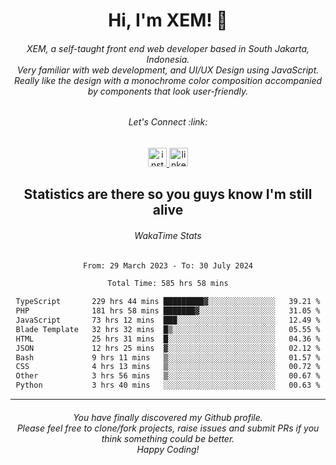 <h1 align="center">Hi, I'm XEM! <span class="wave">👋</span></h1>

<h6 align="center">XEM, a self-taught front end web developer based in South Jakarta, Indonesia.<br>Very familiar with web development, and UI/UX Design using JavaScript.<br>Really like the design with a monochrome color composition accompanied by components that look user-friendly.</h6>

<div align="center">
  <h6>
    <i>Let's Connect :link:</i>
  </h6>
  <a href="https://instagram.com/ensayiti" target="_blank">
    <img src="https://img.shields.io/static/v1?message=Instagram&logo=instagram&label=&color=E4405F&logoColor=white&labelColor=&style=for-the-badge" height="30" alt="instagram logo"  />
  </a>
  <a href="https://www.linkedin.com/in/samuel-andika-94616625b/" target="_blank">
    <img src="https://img.shields.io/static/v1?message=LinkedIn&logo=linkedin&label=&color=0077B5&logoColor=white&labelColor=&style=for-the-badge" height="30" alt="linkedin logo"  />
  </a>
</div>

<h2 align="center">Statistics are there so you guys know I'm still alive</h1>

<div align="center">
  
  <h6>WakaTime Stats</h6>
  <!--START_SECTION:waka-->

```txt
From: 29 March 2023 - To: 30 July 2024

Total Time: 585 hrs 58 mins

TypeScript       229 hrs 44 mins █████████▓░░░░░░░░░░░░░░░   39.21 %
PHP              181 hrs 58 mins ███████▓░░░░░░░░░░░░░░░░░   31.05 %
JavaScript       73 hrs 12 mins  ███░░░░░░░░░░░░░░░░░░░░░░   12.49 %
Blade Template   32 hrs 32 mins  █▒░░░░░░░░░░░░░░░░░░░░░░░   05.55 %
HTML             25 hrs 31 mins  █░░░░░░░░░░░░░░░░░░░░░░░░   04.36 %
JSON             12 hrs 25 mins  ▓░░░░░░░░░░░░░░░░░░░░░░░░   02.12 %
Bash             9 hrs 11 mins   ▒░░░░░░░░░░░░░░░░░░░░░░░░   01.57 %
CSS              4 hrs 13 mins   ▒░░░░░░░░░░░░░░░░░░░░░░░░   00.72 %
Other            3 hrs 56 mins   ▒░░░░░░░░░░░░░░░░░░░░░░░░   00.67 %
Python           3 hrs 40 mins   ░░░░░░░░░░░░░░░░░░░░░░░░░   00.63 %
```

<!--END_SECTION:waka-->
</div>

---

<h6 align="center">
  You have finally discovered my Github profile.
  <br>
  Please feel free to clone/fork projects, raise issues and submit PRs if you think something could be better.
  <br>
  <i>Happy Coding!</i>
</h6>
